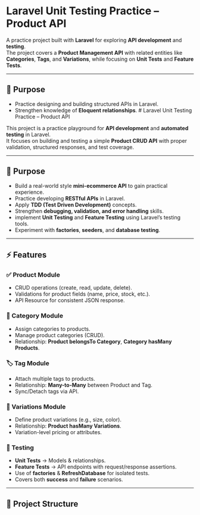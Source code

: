 # Laravel Unit Testing Practice – Product API

A practice project built with **Laravel** for exploring **API development** and **testing**.  
The project covers a **Product Management API** with related entities like **Categories**, **Tags**, and **Variations**, while focusing on **Unit Tests** and **Feature Tests**.

---

## 🎯 Purpose

- Practice designing and building structured APIs in Laravel.  
- Strengthen knowledge of **Eloquent relationships**. # Laravel Unit Testing Practice – Product API

This project is a practice playground for **API development** and **automated testing** in Laravel.  
It focuses on building and testing a simple **Product CRUD API** with proper validation, structured responses, and test coverage.

---

## 🎯 Purpose

- Build a real-world style **mini-ecommerce API** to gain practical experience.  
- Practice developing **RESTful APIs** in Laravel.  
- Apply **TDD (Test Driven Development)** concepts.  
- Strengthen **debugging, validation, and error handling** skills.  
- implement **Unit Testing** and **Feature Testing** using Laravel’s testing tools.  
- Experiment with **factories**, **seeders**, and **database testing**.   

---

## ⚡ Features

### ✅ Product Module
- CRUD operations (create, read, update, delete).  
- Validations for product fields (name, price, stock, etc.).  
- API Resource for consistent JSON response.  

### 📂 Category Module
- Assign categories to products.  
- Manage product categories (CRUD).  
- Relationship: **Product belongsTo Category**, **Category hasMany Products**.  

### 🏷️ Tag Module
- Attach multiple tags to products.  
- Relationship: **Many-to-Many** between Product and Tag.  
- Sync/Detach tags via API.  

### 🔄 Variations Module
- Define product variations (e.g., size, color).  
- Relationship: **Product hasMany Variations**.  
- Variation-level pricing or attributes.  

### 🧪 Testing
- **Unit Tests** → Models & relationships.  
- **Feature Tests** → API endpoints with request/response assertions.  
- Use of **factories** & **RefreshDatabase** for isolated tests.  
- Covers both **success** and **failure** scenarios.  

---

## 📂 Project Structure

